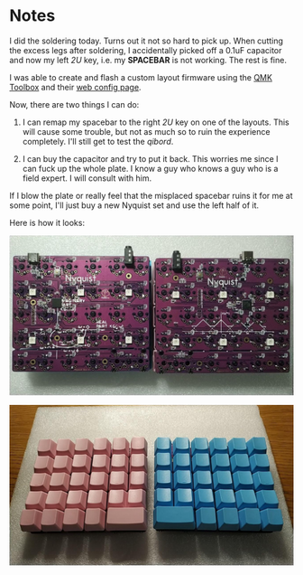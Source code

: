 # Notes

I did the soldering today. Turns out it not so hard to pick up. When cutting the excess legs after soldering, I accidentally picked off a 0.1uF capacitor and now my left _2U_ key, i.e. my **SPACEBAR** is not working. The rest is fine.

I was able to create and flash a custom layout firmware using the [QMK Toolbox](https://github.com/qmk/qmk_toolbox) and their [web config page](https://config.qmk.fm/#/keebio/nyquist/rev3/LAYOUT_ortho_5x12).

Now, there are two things I can do:

1. I can remap my spacebar to the right _2U_ key on one of the layouts. This will cause some trouble, but not as much so to ruin the experience completely. I'll still get to test the _qibord_.

2. I can buy the capacitor and try to put it back. This worries me since I can fuck up the whole plate. I know a guy who knows a guy who is a field expert. I will consult with him.

If I blow the plate or really feel that the misplaced spacebar ruins it for me at some point, I'll just buy a new Nyquist set and use the left half of it.

Here is how it looks:

![qibord assembled back](../images/qibord1/qibord_assembled_back.jpg)

![qibord assembled front](../images/qibord1/qibord_assembled_front.jpg)
